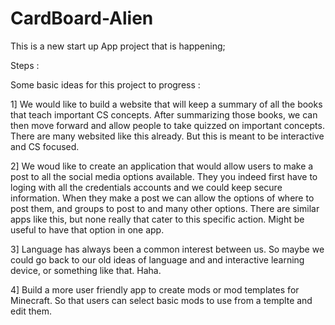 CardBoard-Alien
===============

This is a new start up App project that is happening;

Steps : 

  Some basic ideas for this project to progress :
  
  1] We would like to build a website that will keep a summary of all the books that teach important CS concepts. 
      After summarizing those books, we can then move forward and allow people to take quizzed on important concepts.
      There are many websited like this already. But this is meant to be interactive and CS focused. 
      
  2] We woud like to create an application that would allow users to make a post to all the social media options available.
      They you indeed first have to loging with all the credentials accounts and we could keep secure information.
      When they make a post we can allow the options of where to post them, and groups to post to and many other options. 
      There are similar apps like this, but none really that cater to this specific action. Might be useful to have that
      option in one app. 
      
  3] Language has always been a common interest between us. So maybe we could go back to our old ideas of language and
      and interactive learning device, or something like that. Haha. 
      
  4] Build a more user friendly app to create mods or mod templates for Minecraft. So that users can select basic mods to use from a templte and edit them. 
      
